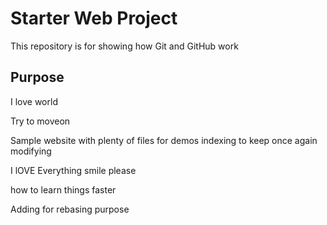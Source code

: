 # Starter Web Project

This repository is for showing how Git and GitHub work

## Purpose
I love world

Try to moveon

Sample website with plenty of files for demos
indexing to keep 
once again modifying

I lOVE Everything smile please

how to learn things faster

Adding for rebasing purpose
